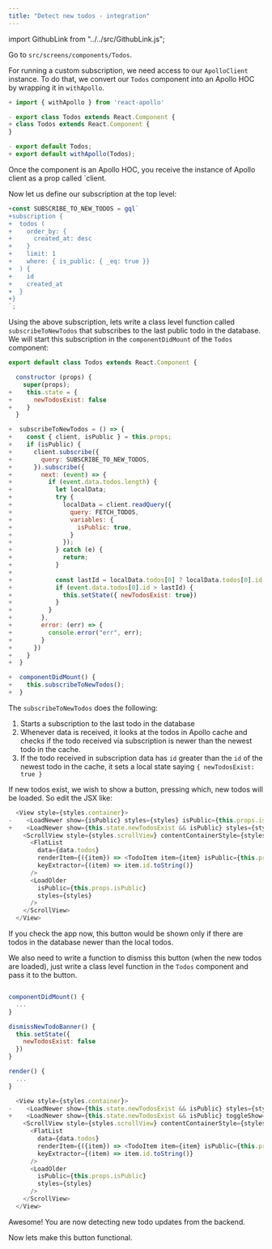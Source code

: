 ```yaml
---
title: "Detect new todos - integration"
---
```


import GithubLink from "../../src/GithubLink.js";

Go to `src/screens/components/Todos`.

For running a custom subscription, we need access to our `ApolloClient` instance. To do that, we convert our `Todos` component into an Apollo HOC by wrapping it in `withApollo`.

<GithubLink link="https://github.com/hasura/graphql-engine/blob/master/community/learn/graphql-tutorials/tutorials/react-native-apollo/app-final/src/screens/components/Todo/Todos.js" />

```js
+ import { withApollo } from 'react-apollo'

- export class Todos extends React.Component {
+ class Todos extends React.Component {
}

- export default Todos;
+ export default withApollo(Todos);
```

Once the component is an Apollo HOC, you receive the instance of Apollo client as a prop called `client.

Now let us define our subscription at the top level:

```js
+const SUBSCRIBE_TO_NEW_TODOS = gql`
+subscription {
+  todos (
+    order_by: {
+      created_at: desc
+    }
+    limit: 1
+    where: { is_public: { _eq: true }}
+  ) {
+    id
+    created_at
+  }
+}
`;
```

Using the above subscription, lets write a class level function called `subscribeToNewTodos` that subscribes to the last public todo in the database. We will start this subscription in the `componentDidMount` of the `Todos` component:

```js
export default class Todos extends React.Component {

  constructor (props) {
    super(props);
+    this.state = {
+      newTodosExist: false
+    }
  }

+  subscribeToNewTodos = () => {
+    const { client, isPublic } = this.props;
+    if (isPublic) {
+      client.subscribe({
+        query: SUBSCRIBE_TO_NEW_TODOS,
+      }).subscribe({
+        next: (event) => {
+          if (event.data.todos.length) {
+            let localData;
+            try {
+              localData = client.readQuery({
+                query: FETCH_TODOS,
+                variables: {
+                  isPublic: true,
+                }
+              });
+            } catch (e) {
+              return;
+            } 
+            
+            const lastId = localData.todos[0] ? localData.todos[0].id : 0;
+            if (event.data.todos[0].id > lastId) {
+              this.setState({ newTodosExist: true})
+            }
+          }
+        },
+        error: (err) => {
+          console.error("err", err);
+        }
+      })
+    }
+  }

+  componentDidMount() {
+    this.subscribeToNewTodos();
+  }

```

The `subscribeToNewTodos` does the following:

1. Starts a subscription to the last todo in the database
2. Whenever data is received, it looks at the todos in Apollo cache and checks if the todo received via subscription is newer than the newest todo in the cache.
3. If the todo received in subscription data has `id` greater than the `id` of the newest todo in the cache, it sets a local state saying `{ newTodosExist: true }`

If new todos exist, we wish to show a button, pressing which, new todos will be loaded. So edit the JSX like:

```js
  <View style={styles.container}>
-    <LoadNewer show={isPublic} styles={styles} isPublic={this.props.isPublic}/>
+    <LoadNewer show={this.state.newTodosExist && isPublic} styles={styles} isPublic={this.props.isPublic}/>
    <ScrollView style={styles.scrollView} contentContainerStyle={styles.scrollViewContainer}>
      <FlatList
        data={data.todos}
        renderItem={({item}) => <TodoItem item={item} isPublic={this.props.isPublic}/>}
        keyExtractor={(item) => item.id.toString()}
      />
      <LoadOlder
        isPublic={this.props.isPublic}
        styles={styles}
      />
    </ScrollView>
  </View>
```

If you check the app now, this button would be shown only if there are todos in the database newer than the local todos.

We also need to write a function to dismiss this button (when the new todos are loaded), just write a class level function in the `Todos` component and pass it to the button.


```js

componentDidMount() {
  ...
}

dismissNewTodoBanner() {
  this.setState({
    newTodosExist: false
  })
}

render() {
  ...
}

```


```js
  <View style={styles.container}>
-    <LoadNewer show={this.state.newTodosExist && isPublic} styles={styles} isPublic={this.props.isPublic}/>
+    <LoadNewer show={this.state.newTodosExist && isPublic} toggleShow={this.dismissNewTodoBanner} styles={styles} isPublic={this.props.isPublic}/>
    <ScrollView style={styles.scrollView} contentContainerStyle={styles.scrollViewContainer}>
      <FlatList
        data={data.todos}
        renderItem={({item}) => <TodoItem item={item} isPublic={this.props.isPublic}/>}
        keyExtractor={(item) => item.id.toString()}
      />
      <LoadOlder
        isPublic={this.props.isPublic}
        styles={styles}
      />
    </ScrollView>
  </View>
```

Awesome! You are now detecting new todo updates from the backend.

Now lets make this button functional.